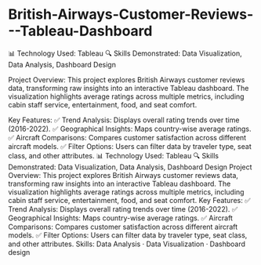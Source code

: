 # British-Airways-Customer-Reviews---Tableau-Dashboard

📊 Technology Used: Tableau
🔍 Skills Demonstrated: Data Visualization, Data Analysis, Dashboard Design

Project Overview:
This project explores British Airways customer reviews data, transforming raw insights into an interactive Tableau dashboard. The visualization highlights average ratings across multiple metrics, including cabin staff service, entertainment, food, and seat comfort.

Key Features:
✅ Trend Analysis: Displays overall rating trends over time (2016-2022).
✅ Geographical Insights: Maps country-wise average ratings.
✅ Aircraft Comparisons: Compares customer satisfaction across different aircraft models.
✅ Filter Options: Users can filter data by traveler type, seat class, and other attributes.
📊 Technology Used: Tableau 🔍 Skills Demonstrated: Data Visualization, Data Analysis, Dashboard Design Project Overview: This project explores British Airways customer reviews data, transforming raw insights into an interactive Tableau dashboard. The visualization highlights average ratings across multiple metrics, including cabin staff service, entertainment, food, and seat comfort. Key Features: ✅ Trend Analysis: Displays overall rating trends over time (2016-2022). ✅ Geographical Insights: Maps country-wise average ratings. ✅ Aircraft Comparisons: Compares customer satisfaction across different aircraft models. ✅ Filter Options: Users can filter data by traveler type, seat class, and other attributes.
Skills: Data Analysis · Data Visualization · Dashboard design
